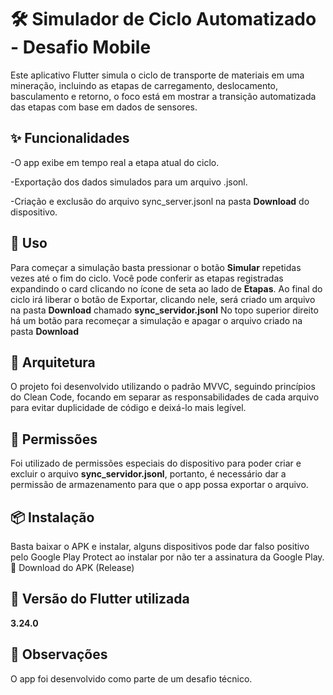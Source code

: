 # 🛠️ Simulador de Ciclo Automatizado - Desafio Mobile
Este aplicativo Flutter simula o ciclo de transporte de materiais em uma mineração, incluindo as etapas de carregamento, deslocamento, basculamento e retorno, o foco está em mostrar a transição automatizada das etapas com base em dados de sensores.


## ✨ Funcionalidades
-O app exibe em tempo real a etapa atual do ciclo.

-Exportação dos dados simulados para um arquivo .jsonl.

-Criação e exclusão do arquivo sync_server.jsonl na pasta **Download** do dispositivo.


## 📱 Uso
Para começar a simulação basta pressionar o botão **Simular** repetidas vezes até o fim do ciclo.
Você pode conferir as etapas registradas expandindo o card clicando no ícone de seta ao lado de **Etapas**.
Ao final do ciclo irá liberar o botão de Exportar, clicando nele, será criado um arquivo na pasta **Download** chamado **sync_servidor.jsonl**
No topo superior direito há um botão para recomeçar a simulação e apagar o arquivo criado na pasta **Download**


## 🧱 Arquitetura
O projeto foi desenvolvido utilizando o padrão MVVC, seguindo princípios do Clean Code, focando em separar as responsabilidades de cada arquivo para evitar duplicidade de código e deixá-lo mais legível.


## 🔐 Permissões
Foi utilizado de permissões especiais do dispositivo para poder criar e excluir o arquivo **sync_servidor.jsonl**, portanto, é necessário dar a permissão de armazenamento para que o app possa exportar o arquivo.


## 📦 Instalação
Basta baixar o APK e instalar, alguns dispositivos pode dar falso positivo pelo Google Play Protect ao instalar por não ter a assinatura da Google Play. 
🔗 Download do APK (Release)


## 🚀 Versão do Flutter utilizada
**3.24.0**


## 📌 Observações
O app foi desenvolvido como parte de um desafio técnico.
